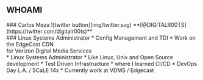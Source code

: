 ## WHOAMI

<section>
### Carlos Meza
![twitter button](img/twitter.svg) <!-- .element style="height:1em; border:0; vertical-align:middle" -->
**[@DIGITALR00TS](https://twitter.com/digitalr00ts)<!-- .element style="color:lightgreen" -->**

</section>
<!-- -->

<section>
### Linux Systems Administrator
* Config Management and TDI
* Work on the EdgeCast CDN<br/>for Verizon Digital Media Services

<aside class="notes">
* Linux Systems Administrator
* Like Linux, Unix and Open Source development
* Test Driven Infrastructure
  * where I learned CI/CD
  * DevOps Day L.A. / SCaLE 14x
* Currently work at VDMS / Edgecast
</aside>
</section>
<!-- -->

